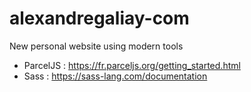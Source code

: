 # alexandregaliay-com

New personal website using modern tools

- ParcelJS : https://fr.parceljs.org/getting_started.html
- Sass : https://sass-lang.com/documentation
